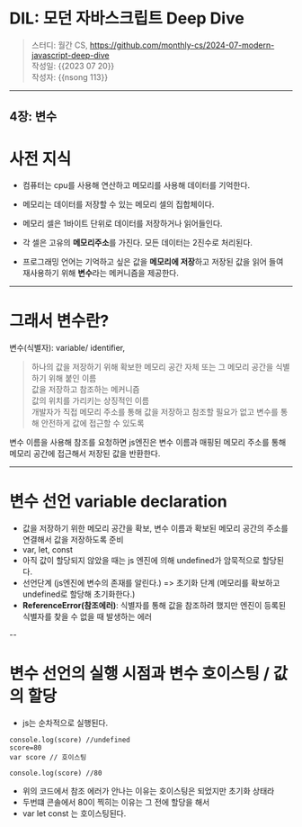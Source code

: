 # DIL: 모던 자바스크립트 Deep Dive

> 스터디: 월간 CS, https://github.com/monthly-cs/2024-07-modern-javascript-deep-dive  
> 작성일: {{2023 07 20}}  
> 작성자: {{nsong 113}}

---

## 4장: 변수

# 사전 지식

- 컴퓨터는 cpu를 사용해 연산하고 메모리를 사용해 데이터를 기억한다.
- 메모리는 데이터를 저장할 수 있는 메모리 셀의 집합체이다.
- 메모리 셀은 1바이트 단위로 데이터를 저장하거나 읽어들인다.

- 각 셀은 고유의 **메모리주소**를 가진다. 모든 데이터는 2진수로 처리된다.

- 프로그래밍 언어는 기억하고 싶은 값을 **메모리에 저장**하고 저장된 값을 읽어 들여 재사용하기 위해 **변수**라는 메커니즘을 제공한다.

---

# 그래서 변수란?

변수(식별자): variable/ identifier,

> 하나의 값을 저장하기 위해 확보한 메모리 공간 자체 또는 그 메모리 공간을 식별하기 위해 붙인 이름 <br/>
> 값을 저장하고 참조하는 메커니즘 <br/>
> 값의 위치를 가리키는 상징적인 이름 <br/>
> 개발자가 직접 메모리 주소를 통해 값을 저장하고 참조할 필요가 없고 변수를 통해 안전하게 값에 접근할 수 있도록 <br/>

변수 이름을 사용해 참조를 요청하면 js엔진은 변수 이름과 매핑된 메모리 주소를 통해 메모리 공간에 접근해서 저장된 값을 반환한다.

---

# 변수 선언 variable declaration

- 값을 저장하기 위한 메모리 공간을 확보, 변수 이름과 확보된 메모리 공간의 주소를 연결해서 값을 저장하도록 준비
- var, let, const
- 아직 값이 할당되지 않았을 때는 js 엔진에 의해 undefined가 암묵적으로 할당된다.
- 선언단계 (js엔진에 변수의 존재를 알린다.) => 초기화 단계 (메모리를 확보하고 undefined로 할당해 초기화한다.)
- **ReferenceError(참조에러)**: 식별자를 통해 값을 참조하려 했지만 엔진이 등록된 식별자를 찾을 수 없을 때 발생하는 에러

--

# 변수 선언의 실행 시점과 변수 호이스팅 / 값의 할당

- js는 순차적으로 실행된다.

```
console.log(score) //undefined
score=80
var score // 호이스팅

console.log(score) //80
```

- 위의 코드에서 참조 에러가 안나는 이유는 호이스팅은 되었지만 초기화 상태라
- 두번떄 콘솔에서 80이 찍히는 이유는 그 전에 할당을 해서
- var let const 는 호이스팅된다.
